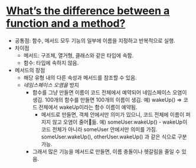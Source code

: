 # [What’s the difference between a function and a method?](https://www.hackingwithswift.com/quick-start/understanding-swift/whats-the-difference-between-a-function-and-a-method)

* 공통점: 함수, 메서드 모두 기능의 일부에 이름을 지정하고 반복적으로 실행.
* 차이점
	* 메서드: 구조체, 열거형, 클래스와 같은 타입에 속함.
	* 함수: 타입에 속하지 않음.
* 메서드의 장점
	* 해당 유형 내의 다른 속성과 메서드를 참조할 수 있음. 
	* _네임스페이스 오염을_ 방지
		* 함수를 그냥 만들면 이름이 코드 전체에서 예약되어 네임스페이스 오염이 생김. 100개의 함수를 만들면 100개의 이름이 생김. 예) wakeUp() => 코드 전체에서 wakeUp이라는 함수 이름이 예약됨.
			* 메서드로 만들면, 객체 안에서만 의미가 있으니, 코드 전체에 이름이 퍼지지 않고 오염이 줄어듦. 예) someUser.wakeUp() - wakeUp이 코드 전체가 아니라 someUser 안에서만 의미를 가짐. someUser.wakeUp(), otherUser.wakeUp() 과 같은 식으로 구분 가능.
		* 그래서 많은 기능을 메서드로 만들면, 이름 충돌이나 헷갈림을 줄일 수 있음.